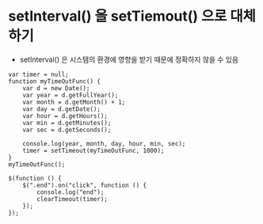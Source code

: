 # setInterval() 을 setTiemout() 으로 대체하기
- setInterval() 은 시스템의 환경에 영향을 받기 때문에 정확하지 않을 수 있음

````
var timer = null;
function myTimeOutFunc() {
    var d = new Date();
    var year = d.getFullYear();
    var month = d.getMonth() + 1;
    var day = d.getDate();
    var hour = d.getHours();
    var min = d.getMinutes();
    var sec = d.getSeconds();

    console.log(year, month, day, hour, min, sec);
    timer = setTimeout(myTimeOutFunc, 1000);
}
myTimeOutFunc();

$(function () {
    $(".end").on("click", function () {
        console.log("end");
        clearTimeout(timer);
    });
});
````
